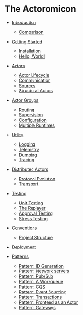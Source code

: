 # The Actoromicon

- [Introduction](ch01-00-introduction.md)
    - [Comparison](ch01-01-comparison.md)

- [Getting Started]()
    - [Installation]()
    - [Hello, World!]()

- [Actors](ch03-00-actors.md)
    - [Actor Lifecycle](ch03-01-actor-lifecycle.md)
    - [Communication](ch03-02-communication.md)
    - [Sources]()
    - [Structural Actors]()

- [Actor Groups](ch04-00-groups.md)
    - [Routing](ch04-01-routing.md)
    - [Supervision](ch04-02-supervision.md)
    - [Configuration]()
    - [Multiple Runtimes]()

- [Utility]()
    - [Logging]()
    - [Telemetry](ch05-02-telemetry.md)
    - [Dumping](ch05-03-dumping.md)
    - [Tracing](ch05-04-tracing.md)

- [Distributed Actors]()
    - [Protocol Evolution]()
    - [Transport]()

- [Testing]()
    - [Unit Testing]()
    - [The Replayer]()
    - [Approval Testing]()
    - [Stress Testing]()

- [Conventions]()
    - [Project Structure](ch08-01-project-structure.md)

- [Deployment]()

- [Patterns]()
    - [Pattern: ID Generation](ch10-01-id-generation.md)
    - [Pattern: Network servers]()
    - [Pattern: Pub/Sub]()
    - [Pattern: A Workqueue]()
    - [Pattern: CQS]()
    - [Pattern: Event Sourcing]()
    - [Pattern: Transactions]()
    - [Pattern: Frontend as an Actor]()
    - [Pattern: Gateways]()

